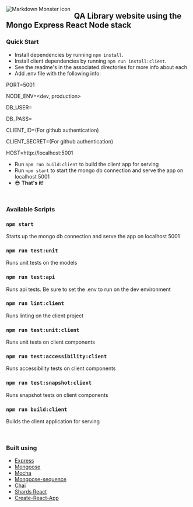 <img src="https://dev.azure.com/cskow/qa-library/_apis/build/status/skow0020.qa-library"
     alt="Markdown Monster icon"
     style="float: left; margin-right: 10px;" />

## QA Library website using the Mongo Express React Node stack

### Quick Start

* Install dependencies by running `npm install`.
* Install client  dependencies by running `npm run install:client`.
* See the readme's in the associated directories for more info about each
* Add .env file with the following info: 
  
PORT=5001

NODE_ENV=<dev, production>

DB_USER=

DB_PASS=

CLIENT_ID=(For github authentication)

CLIENT_SECRET=(For github authentication)

HOST=http://localhost:5001

* Run `npm run build:client` to build the client app for serving
* Run `npm start` to start the mongo db connection and serve the app on localhost 5001
* 😎 **That's it!**
<br />

### Available Scripts

### `npm start`

Starts up the mongo db connection and serve the app on localhost 5001

### `npm run test:unit`

Runs unit tests on the models

### `npm run test:api`

Runs api tests. Be sure to set the .env to run on the dev environment

### `npm run lint:client`

Runs linting on the client project

### `npm run test:unit:client`

Runs unit tests on client components

### `npm run test:accessibility:client`

Runs accessibility tests on client components

### `npm run test:snapshot:client`

Runs snapshot tests on client components

### `npm run build:client`

Builds the client application for serving

<br />

### Built using

- [Express](https://expressjs.com/)
- [Mongoose](https://mongoosejs.com/)
- [Mocha](https://mochajs.org/)
- [Mongoose-sequence](https://github.com/ramiel/mongoose-sequence)
- [Chai](https://www.chaijs.com/)
- [Shards React](https://github.com/designrevision/shards-react)
- [Create-React-App](https://github.com/facebook/create-react-app)


<br />
